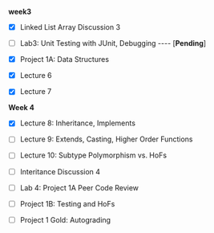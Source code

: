 **week3**

- [x] Linked List Array Discussion 3
- [ ] Lab3: Unit Testing with JUnit, Debugging ---- [**Pending**]
- [x] Project 1A: Data Structures
- [x] Lecture 6
- [x] Lecture 7



**Week 4**

- [x] Lecture 8: Inheritance, Implements

- [ ] Lecture 9: Extends, Casting, Higher Order Functions 

- [ ] Lecture 10: Subtype Polymorphism vs. HoFs

- [ ] Interitance Discussion 4

- [ ] Lab 4: Project 1A Peer Code Review

- [ ] Project 1B: Testing and HoFs

- [ ] Project 1 Gold: Autograding

  

